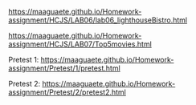 
https://maaguaete.github.io/Homework-assignment/HCJS/LAB06/lab06_lighthouseBistro.html

https://maaguaete.github.io/Homework-assignment/HCJS/LAB07/Top5movies.html

Pretest 1:
https://maaguaete.github.io/Homework-assignment/Pretest/1/pretest.html

Pretest 2:
https://maaguaete.github.io/Homework-assignment/Pretest/2/pretest2.html
